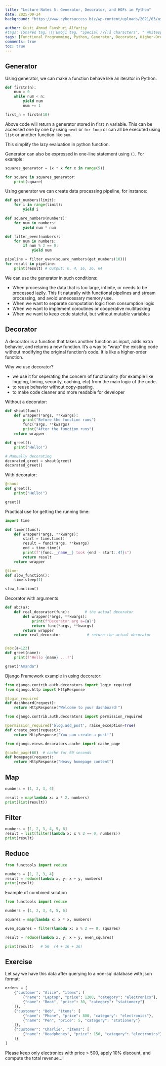```yaml
---
title: "Lecture Notes 5: Generator, Decorator, and HOFs in Python"
date: 2025-09-24
background: "https://www.cybersuccess.biz/wp-content/uploads/2021/03/uses-of-python-programming-language.jpg"

author: Gusti Ahmad Fanshuri Alfarisy
#tags: [Shared tag, 👩‍🔬 Emoji tag, "Special /?{:å characters", " Whitespace before and after "]
tags: [Functional Programming, Python, Generator, Decorator, Higher-Order Functions, Map, Filter, Reduce]
comments: true
toc: true
---
```


## Generator

Using generator, we can make a function behave like an iterator in Python.

```python
def firstn(n):
    num = 0
    while num < n:
        yield num
        num += 1

first_n = firstn(10)
```

Above code will return a generator stored in first_n variable. This can be accessed one by one by using ``next`` or ``for loop`` or can all be executed using ``list`` or another function like ``sum``.

This simplify the lazy evaluation in python function.

Generator can also be expressed in one-line statement using ``()``. For example:

```python
squares_generator = (x * x for x in range(5))

for square in squares_generator:
    print(square)
```

Using generator we can create data processing pipeline, for instance:

```python
def get_numbers(limit):
    for i in range(limit):
        yield i

def square_numbers(numbers):
    for num in numbers:
        yield num * num

def filter_even(numbers):
    for num in numbers:
        if num % 2 == 0:
            yield num

pipeline = filter_even(square_numbers(get_numbers(10)))
for result in pipeline:
    print(result) # Output: 0, 4, 16, 36, 64
```

We can use the generator in such conditions:

* When processing the data that is too large, infinite, or needs to be processed lazily. This fit naturally with functional pipelines and stream processing, and avoid unnecessary memory use.
* When we want to separate computation logic from consumption logic
* When we want to implement coroutines or cooperative multitasking
* When we want to keep code stateful, but without mutable variables

## Decorator

A decorator is a function that takes another function as input, adds extra behavior, and returns a new function. It’s a way to “wrap” the existing code without modifying the original function’s code. It is like a higher-order function.

Why we use decorator?

* we use it for seperating the concern of functionality (for example like logging, timing, security, caching, etc) from the main logic of the code.
* to reuse behavior without copy-pasting.
* to make code cleaner and more readable for developer

Without a decorator:

```python
def shout(func):
    def wrapper(*args, **kwargs):
        print("Before the function runs")
        func(*args, **kwargs)
        print("After the function runs")
    return wrapper

def greet():
    print("Hello!")

# Manually decorating
decorated_greet = shout(greet)
decorated_greet()
```

With decorator:

```python
@shout
def greet():
    print("Hello!")

greet()

```

Practical use for getting the running time:

```python
import time

def timer(func):
    def wrapper(*args, **kwargs):
        start = time.time()
        result = func(*args, **kwargs)
        end = time.time()
        print(f"{func.__name__} took {end - start:.4f}s")
        return result
    return wrapper

@timer
def slow_function():
    time.sleep(1)

slow_function()

```

Decorator with arguments

```python
def abc(a):
    def real_decorator(func):       # the actual decorator
        def wrapper(*args, **kwargs):
            print(f"Decorator arg a={a}")
            return func(*args, **kwargs)
        return wrapper
    return real_decorator            # return the actual decorator


@abc(a=123)
def greet(name):
    print(f"Hello {name} ...!")

greet("Amanda")
```

Django Framework example in using decorator:

```python
from django.contrib.auth.decorators import login_required
from django.http import HttpResponse

@login_required
def dashboard(request):
    return HttpResponse("Welcome to your dashboard!")

from django.contrib.auth.decorators import permission_required

@permission_required('blog.add_post', raise_exception=True)
def create_post(request):
    return HttpResponse("You can create a post!")

from django.views.decorators.cache import cache_page

@cache_page(60)  # cache for 60 seconds
def homepage(request):
    return HttpResponse("Heavy homepage content")

```

## Map

```python
numbers = [1, 2, 3, 4]

result = map(lambda x: x * 2, numbers)
print(list(result))
```

## Filter

```python
numbers = [1, 2, 3, 4, 5, 6]
result = list(filter(lambda x: x % 2 == 0, numbers))
print(result)
```
## Reduce

```python
from functools import reduce

numbers = [1, 2, 3, 4]
result = reduce(lambda x, y: x + y, numbers)
print(result)
```

Example of combined solution

```python
from functools import reduce

numbers = [1, 2, 3, 4, 5, 6]

squares = map(lambda x: x * x, numbers)

even_squares = filter(lambda x: x % 2 == 0, squares)

result = reduce(lambda x, y: x + y, even_squares)

print(result)   # 56  (4 + 16 + 36)

```

## Exercise

Let say we have this data after querying to a non-sql database with json format:

```python
orders = [
    {"customer": "Alice", "items": [
        {"name": "Laptop", "price": 1200, "category": "electronics"},
        {"name": "Book", "price": 30, "category": "stationery"}
    ]},
    {"customer": "Bob", "items": [
        {"name": "Phone", "price": 800, "category": "electronics"},
        {"name": "Pen", "price": 5, "category": "stationery"}
    ]},
    {"customer": "Charlie", "items": [
        {"name": "Headphones", "price": 150, "category": "electronics"}
    ]}
]
```

Please keep only electronics with price > 500, apply 10% discount, and compute the total revenue...!